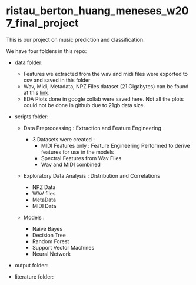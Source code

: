 # ristau_berton_huang_meneses_w207_final_project

This is our project on music prediction and classification.

We have four folders in this repo:

- data folder: 
  - Features we extracted from the wav and midi files were exported to csv and saved in this folder 
  - Wav, Midi, Metadata, NPZ Files dataset (21 Gigabytes) can be found at this <a href="https://www.kaggle.com/imsparsh/musicnet-dataset/code">link</a>.
  - EDA Plots done in google collab were saved here. Not all the plots could not be done in github due to 21gb data size.

- scripts folder:
  - Data Preprocessing : Extraction and Feature Engineering
    - 3 Datasets were created :                    
      - MIDI Features only : Feature Engineering Performed to derive features for use in the models
      - Spectral Features from Wav Files
      - Wav and MIDI combined
              
  - Exploratory Data Analysis : Distribution and Correlations
    - NPZ Data
    - WAV files
    - MetaData
    - MIDI Data

  - Models :
    - Naive Bayes
    - Decision Tree
    - Random Forest
    - Support Vector Machines
    - Neural Network

- output folder:

- literature folder:
